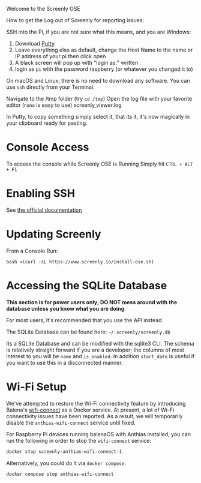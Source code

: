 Welcome to the Screenly OSE

How to get the Log out of Screenly for reporting issues:

SSH into the Pi, if you are not sure what this means, and you are Windows:

1. Download [Putty](http://www.chiark.greenend.org.uk/~sgtatham/putty/)
2. Leave everything else as default, change the Host Name to the name or IP address of your pi then click open
3. A black screen will pop up with "login as:" written
4. login as `pi` with the password raspberry (or whatever you changed it to)

On macOS and Linux, there is no need to download any software. You can use `ssh` directly from your Terminal.

Navigate to the /tmp folder (try `cd /tmp`)
Open the log file with your favorite editor (`nano` is easy to use) screenly_viewer.log

In Putty, to copy something simply select it, that its it, it's now magically in your clipboard ready for pasting.

# Console Access
To access the console while Screenly OSE is Running Simply hit `CTRL + ALT + F1`

# Enabling SSH

See [the official documentation](https://www.raspberrypi.org/documentation/remote-access/ssh/)

# Updating Screenly
From a Console Run:

`bash <(curl -sL https://www.screenly.io/install-ose.sh)`

# Accessing the SQLite Database

**This section is for power users only; DO NOT mess around with the database unless you know what you are doing**.

For most users, it's recommended that you use the API instead.

The SQLite Database can be found here: `~/.screenly/screenly.db`

Its a SQLite Database and can be modified with the sqlite3 CLI. The schema is relatively straight forward if you are a developer; the columns of most interest to you will be `name` and `is_enabled`. In addition `start_date` is useful if you want to use this in a disconnected manner.

# Wi-Fi Setup

We've attempted to restore the Wi-Fi connectivity feature by introducing Balena's [wifi-connect][1] as a Docker
service. At present, a lot of Wi-Fi connectivity issues have been reported. As a result, we will temporarily disable the
`anthias-wifi-connect` service until fixed.

For Raspberry Pi devices running balenaOS with Anthias installed, you can run the following in order to stop the
`wifi-connect` service:

```bash
docker stop screenly-anthias-wifi-connect-1
```

Alternatively, you could do it via `docker compose`:

```bash
docker compose stop anthias-wifi-connect
```


[1]: https://github.com/balena-os/wifi-connect
